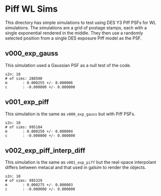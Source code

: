 # Piff WL Sims

This directory has simple simulations to test using DES Y3 Piff PSFs for
WL simulations. The simulations are a grid of postage stamps, each with a
single exponential rendered in the middle. They then use a randomly selected
position from a single DES exposure Piff model as the PSF.

## v000_exp_gauss

This simulation used a Gaussian PSF as a null test of the code.

```
s2n: 10
# of sims: 288500
m       : 0.000255 +/- 0.000006
c       : -0.000000 +/- 0.000000
```

## v001_exp_piff

This simulation is the same as `v000_exp_gauss` but with Piff PSFs.

```
s2n: 10
# of sims: 995184
m       : 0.000250 +/- 0.000004
c       : -0.000000 +/- 0.000000
```

## v002_exp_piff_interp_diff

This simulation is the same as `v001_exp_piff` but the real-space
interpolant differs between metacal and that used in galsim to render
the objects.

```
s2n: 10
# of sims: 995329
m       : 0.000275 +/- 0.000003
c       : -0.000000 +/- 0.000000
```
